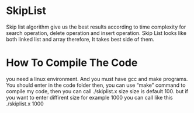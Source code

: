 # SkipList
Skip list algorithm give us the best results according to time complexity for search operation, delete operation and insert operation. Skip List looks like both linked list and array therefore, It takes best side of them.

# How To Compile The Code
you need a linux environment. And you must have gcc and make programs. 
You should enter in the code folder then,
you can use “make” command to compile my code, then you can call ./skiplist.x size
size is default 100. but if you want to enter diffirent size for example 1000
you can call like this ./skiplist.x 1000
